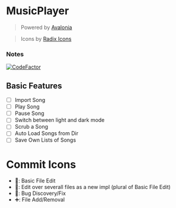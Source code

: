# MusicPlayer
> Powered by [Avalonia](https://github.com/AvaloniaUI/Avalonia)

> Icons by [Radix Icons](https://icons.modulz.app/)

### Notes

[![CodeFactor](https://www.codefactor.io/repository/github/cookaperture/musicplayer/badge)](https://www.codefactor.io/repository/github/cookaperture/musicplayer)

## Basic Features

- [ ] Import Song
- [ ] Play Song
- [ ] Pause Song
- [ ] Switch between light and dark mode
- [ ] Scrub a Song
- [ ] Auto Load Songs from Dir
- [ ] Save Own Lists of Songs

# Commit Icons

- 📝: Basic File Edit
- 🔧: Edit over severall files as a new impl (plural of Basic File Edit)
- 🐞: Bug Discovery/Fix
- ➕: File Add/Removal
